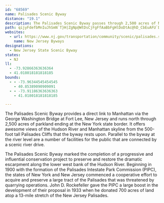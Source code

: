```yaml
---
id: "68569"
name: Palisades Scenic Byway
distance: "19.1"
description: The Palisades Scenic Byway passes through 2,500 acres of New Jersey parkland before ending at the New York state border. The Parkway offers views of the Hudson River and Manhattan skyline from the 500-foot tall Palisades Cliffs.
path: qijyFdefbMnIuJhSmN`T}H|ZgNp@WtDsCjFgFfAaBbFgHlDoDtAc@hD_CbEuAFU`Dg@x@KhAOxJc@xIe@|DUh\sGvDDxThDzCD|DTrL?rBx@`Er@vJ~@tHxAfIbBtFjAvVbIxObFbOjEf[lGtAXrDhDlI`AnMrCbIl@~DDpJs@rKKlEWbF?lGl@bE~BrD|CxCbCzErDrElBvIzBjMtBzPlCnLjBtGbAbFxBlFbDxBrBhCrCxFlHrFxFhEbDlFxCpLTdK{AjF}@zM}C|KsBpJPhEjA`Bz@xQnJfOxD`HrDbK|DdGrCrNhHzQlJ|EhBxHxBfMfEnTpM|MdGnPpFvUvHrAhApLrIfL`BhG|@rE|@hGjBpIzFZ\~BzBjDdD|ChEtAvFtGxBvErBrGnDtKbD
websites:
  - url: https://www.nj.gov/transportation/community/scenic/palisades.shtm
    name: New Jersey Byways
designations:
  - New Jersey State Scenic Byway
states:
  - NJ
ll:
  - -73.92866363636364
  - 41.018018181818185
bounds:
  - - -73.96344545454545
    - 40.85389090909091
  - - -73.91186363636363
    - 41.018018181818185

---
```


The Palisades Scenic Byway provides a direct link to Manhattan via the George Washington Bridge at Fort Lee, New Jersey and runs north through 2,500 acres of parkland ending at the New York state border. It offers awesome views of the Hudson River and Manhattan skyline from the 500-foot tall Palisades Cliffs that the byway rests upon. Parallel to the byway at the river level are a number of facilities for the public that are connected by a scenic river drive.

The Palisades Scenic Byway marked the completion of a progressive and influential conservation project to preserve and restore the dramatic escarpment along the lower west bank of the Hudson River. Beginning in 1900 with the formation of the Palisades Intestate Park Commission (PIPC), the states of New York and New Jersey commenced a cooperative effort to acquire and preserve a large tract of the Palisades that was threatened by quarrying operations. John D. Rockefeller gave the PIPC a large boost in the development of their proposal in 1933 when he donated 700 acres of land atop a 13-mile stretch of the New Jersey Palisades.
